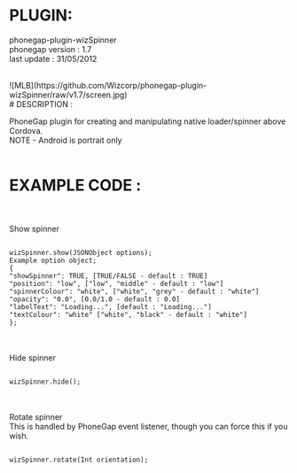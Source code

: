 # PLUGIN: 

phonegap-plugin-wizSpinner<br />
phonegap version : 1.7<br />
last update : 31/05/2012<br />

<br />
![MLB](https://github.com/Wizcorp/phonegap-plugin-wizSpinner/raw/v1.7/screen.jpg)
<br />
# DESCRIPTION :

PhoneGap plugin for creating and manipulating native loader/spinner above Cordova.
<br />
NOTE - Android is portrait only
<br />
<br />
# EXAMPLE CODE : #
<br />
<br />
Show spinner<br />
<pre><code>
wizSpinner.show(JSONObject options);
Example option object;
{
"showSpinner": TRUE, [TRUE/FALSE - default : TRUE]
"position": "low", ["low", "middle" - default : "low"]
"spinnerColour": "white", ["white", "grey" - default : "white"]
"opacity": "0.0", [0.0/1.0 - default : 0.0]
"labelText": "Loading...", [default : "Loading..."]
"textColour": "white" ["white", "black" - default : "white"]
};
</code></pre>
<br />
<br />
Hide spinner<br />
<pre><code>
wizSpinner.hide(); 
</code></pre>
<br />
<br />
Rotate spinner<br />
This is handled by PhoneGap event listener, though you can force this if you wish.<br />
<pre><code>
wizSpinner.rotate(Int orientation);
</code></pre>
